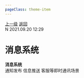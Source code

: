 ```yaml
---
pageClass: theme-item
---
```

<div class="extend-header">
    <div class="info">
        <div class="record">
            <a class="back" href="./">上一级</a>
            <a class="back" href="./">返回</a>
        </div>        
        <div class="mini">
            <span>N 2021.09.20 12:29</span>
        </div>
    </div>
    <div class="content"></div>
</div>
<div class="content-header">
<h1>消息系统</h1><strong>消息系统</strong>
<summary class="desc">通知发布 信息推送 客服等即时通讯场景</summary>
</div>
<div class="static-content">


</div>